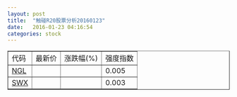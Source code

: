 ```yaml
---
layout: post
title:  "触碰R20股票分析20160123"
date:   2016-01-23 04:16:54
categories: stock
---
```

<script type="text/javascript">
var stockList = []
stockList.push('gb_ngl');
stockList.push('gb_swx');
</script>

<table border="1">
 <tr>
 <td>代码</td>
  <td>最新价</td>
  <td>涨跌幅(%)</td>
 <td>强度指数</td>
</tr>
  <tr id="ngl"><td><a href="http://stock.finance.sina.com.cn/usstock/quotes/NGL.html" target="_blank">NGL</a></td><td></td><td></td><td>0.005</td></tr>
  <tr id="swx"><td><a href="http://stock.finance.sina.com.cn/usstock/quotes/SWX.html" target="_blank">SWX</a></td><td></td><td></td><td>0.003</td></tr>
</table>
